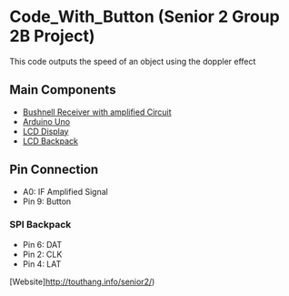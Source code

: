 # Code_With_Button (Senior 2 Group 2B Project)

This code outputs the speed of an object using the doppler effect

## Main Components
* [Bushnell Receiver with amplified Circuit](http://bushnell.com/spectator/outdoor-technology/velocity-speed-gun)
* [Arduino Uno](https://www.arduino.cc/en/main/arduinoBoardUno)
* [LCD Display](https://www.adafruit.com/product/181)
* [LCD Backpack](https://www.adafruit.com/product/292)


## Pin Connection
* A0: IF Amplified Signal
* Pin 9:  Button

### SPI Backpack
* Pin 6: DAT
* Pin 2: CLK
* Pin 4: LAT

[Website]http://touthang.info/senior2/)
